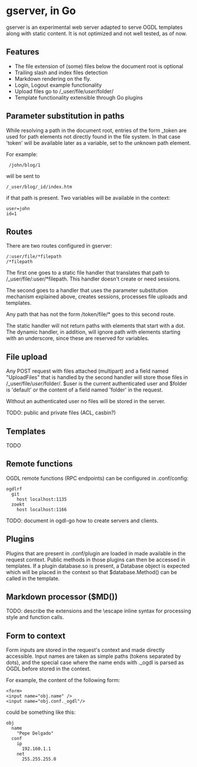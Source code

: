 # gserver, in Go

gserver is an experimental web server adapted to serve OGDL templates along with
static content. It is not optimized and not well tested, as of now.

## Features

 - The file extension of (some) files below the document root is optional
 - Trailing slash and index files detection
 - Markdown rendering on the fly.
 - Login, Logout example functionality
 - Upload files go to /_user/file/$user/$folder/
 - Template functionality extensible through Go plugins

## Parameter substitution in paths

While resolving a path in the document root, entries of the form _token are
used for path elements not directly found in the file system. In that case 'token'
will be available later as a variable, set to the unknown path element.

For example:

     /john/blog/1

will be sent to

    /_user/blog/_id/index.htm

if that path is present. Two variables will be available in the context:

    user=john
    id=1

## Routes

There are two routes configured in gserver:

    /:user/file/*filepath
	/*filepath

The first one goes to a static file handler that translates that path to 
/_user/file/:user/*filepath. This handler doesn't create or need sessions.

The second goes to a handler that uses the parameter substitution
mechanism explained above, creates sessions, processes file uploads and templates. 

Any path that has not the form /token/file/* goes to this second route.

The static handler will not return paths with elements that start with a dot.
The dynamic handler, in addition, will ignore path with elements starting with an 
underscore, since these are reserved for variables.

## File upload

Any POST request with files attached (multipart) and a field named "UploadFiles"
that is handled by the second handler will store those files in /_user/file/$user/$folder/.
$user is the current authenticated user and $folder is 'default' or the content of
a field named 'folder' in the request.

Without an authenticated user no files will be stored in the server.

TODO: public and private files (ACL, casbin?)

## Templates

TODO

## Remote functions

OGDL remote functions (RPC endpoints) can be configured in .conf/config:

    ogdlrf
      git
        host localhost:1135
      zoekt
        host localhost:1166

TODO: document in ogdl-go how to create servers and clients.

## Plugins

Plugins that are present in .conf/plugin are loaded in made available in the
request context. Public methods in those plugins can then be accessed in templates.
If a plugin database.so is present, a Database object is expected which will be
placed in the context so that $database.Method() can be called in the template.

## Markdown processor ($MD())

TODO: describe the extensions and the \escape inline syntax for processing style
and function calls.

## Form to context

Form inputs are stored in the request's context and made directly accessible. Input
names are taken as simple paths (tokens separated by dots), and the special case where
the name ends with ._ogdl is parsed as OGDL before stored in the context.

For example, the content of the following form:

    <form>
	<input name="obj.name" />
	<input name="obj.conf._ogdl"/>
	
could be something like this:

    obj
      name
	    "Pepe Delgado"
	  conf
	    ip
		  192.160.1.1
		net
		  255.255.255.0


	  



